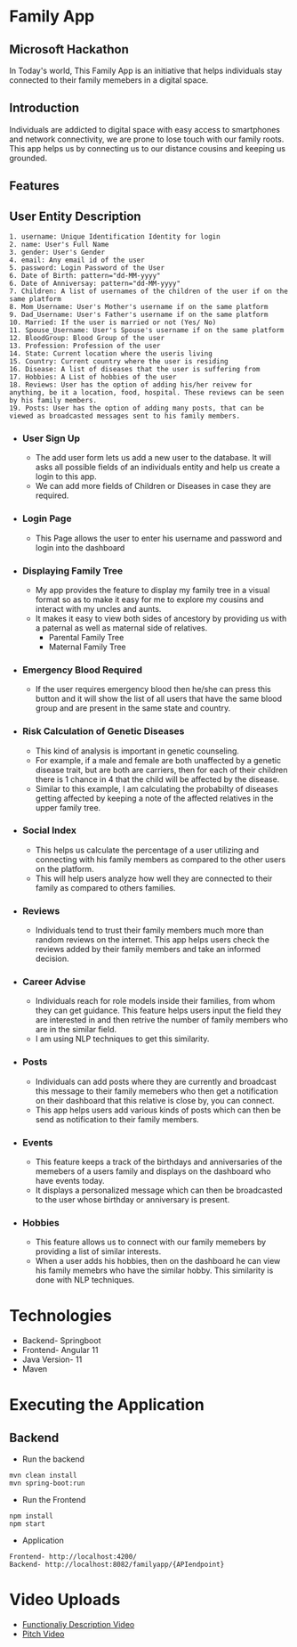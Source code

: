 # Family App 
## Microsoft Hackathon

In Today's world, This Family App is an initiative that helps individuals stay connected to their family memebers in a digital space.

## Introduction
Individuals are addicted to digital space with easy access to smartphones and network connectivity, we are prone to lose touch with our family roots. This app helps us by connecting us to our distance cousins and keeping us grounded.

## Features
## User Entity Description
``` 
1. username: Unique Identification Identity for login
2. name: User's Full Name
3. gender: User's Gender
4. email: Any email id of the user
5. password: Login Password of the User
6. Date of Birth: pattern="dd-MM-yyyy"
6. Date of Anniversay: pattern="dd-MM-yyyy"
7. Children: A list of usernames of the children of the user if on the same platform
8. Mom_Username: User's Mother's username if on the same platform
9. Dad_Username: User's Father's username if on the same platform
10. Married: If the user is married or not (Yes/ No)
11. Spouse_Username: User's Spouse's username if on the same platform
12. BloodGroup: Blood Group of the user
13. Profession: Profession of the user
14. State: Current location where the useris living
15. Country: Current country where the user is residing
16. Disease: A list of diseases that the user is suffering from
17. Hobbies: A List of hobbies of the user
18. Reviews: User has the option of adding his/her reivew for anything, be it a location, food, hospital. These reviews can be seen by his family members.
19. Posts: User has the option of adding many posts, that can be viewed as broadcasted messages sent to his family members. 
```

- ### User Sign Up
    - The add user form lets us add a new user to the database. It will asks all possible fields of an individuals entity and help us create a login to this app. 
    - We can add more fields of Children or Diseases in case they are required. 

- ### Login Page
    - This Page allows the user to enter his username and password and login into the dashboard

- ### Displaying Family Tree
    - My app provides the feature to display my family tree in a visual format so as to make it easy for me to explore my cousins and interact with my uncles and aunts. 
    - It makes it easy to view both sides of ancestory by providing us with a paternal as well as maternal side of relatives.
        - Parental Family Tree
        - Maternal Family Tree

- ### Emergency Blood Required
    - If the user requires emergency blood then he/she can press this button and it will show the list of all users that have the same blood group and are present in the same state and country. 

- ### Risk Calculation of Genetic Diseases
    - This kind of analysis is important in genetic counseling. 
    - For example, if a male and female are both unaffected by a genetic disease trait, but are both are carriers, then for each of their children there is 1 chance in 4 that the child will be affected by the disease.
    - Similar to this example, I am calculating the probabilty of diseases getting affected by keeping a note of the affected relatives in the upper family tree. 

- ### Social Index
    - This helps us calculate the percentage of a user utilizing and connecting with his family members as compared to the other users on the platform. 
    - This will help users analyze how well they are connected to their family as compared to others families. 

- ### Reviews
    - Individuals tend to trust their family members much more than random reviews on the internet. This app helps users check the reviews added by their family members and take an informed decision. 

- ### Career Advise
    - Individuals reach for role models inside their families, from whom they can get guidance. This feature helps users input the field they are interested in and then retrive the number of family members who are in the similar field. 
    - I am using NLP techniques to get this similarity.

- ### Posts
    - Individuals can add posts where they are currently and broadcast this message to their family memebers who then get a notification on their dashboard that this relative is close by, you can connect. 
    - This app helps users add various kinds of posts which can then be send as notification to their family members. 

- ### Events
    - This feature keeps a track of the birthdays and anniversaries of the memebers of a users family and displays on the dashboard who have events today.
    - It displays a personalized message which can then be broadcasted to the user whose birthday or anniversary is present. 

- ### Hobbies
    - This feature allows us to connect with our family memebers by providing a list of similar interests. 
    - When a user adds his hobbies, then on the dashboard he can view his family memebrs who have the similar hobby. This similarity is done with NLP techniques. 

# Technologies 
- Backend- Springboot 
- Frontend- Angular 11
- Java Version- 11
- Maven

# Executing the Application
## Backend
- Run the backend 
``` 
mvn clean install
mvn spring-boot:run
```
- Run the Frontend
```
npm install
npm start
```
- Application 
```
Frontend- http://localhost:4200/
Backend- http://localhost:8082/familyapp/{APIendpoint}
```

# Video Uploads
- [Functionaliy Description Video](https://youtu.be/E8aGbYWaMDs)
- [Pitch Video](https://youtu.be/Q7_Dd4qrogc)

